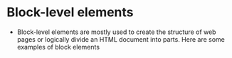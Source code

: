 # Block-level elements
 - Block-level elements are mostly used to create the structure of web pages or logically divide an HTML document into parts. Here are some examples of block elements
